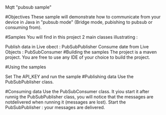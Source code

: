 Mqtt "pubsub sample"

#Objectives These sample will demonstrate how to communicate from your device in Java in "pubsub mode" (Bridge mode, pubishing to pubsub or consuming from).

#Samples You will find in this project 2 main classes illustrating :

Publish data in Live obect : PubSubPublisher
Consume date from Live Objects : PubSubConsumer
#Building the samples The project is a maven project. You are free to use any IDE of your choice to build the project.

#Using the samples

Set The API_KEY and run the sample
#Publishing data Use the PubSubPublisher class.

#Consuming data Use the PubSubConsumer class. It yiou start it after runnig the PubSubPublisher class, you will notice that the messages are notdelivered when running it (messages are lost). Start the PubSubPublisher : your messages are delivered.
